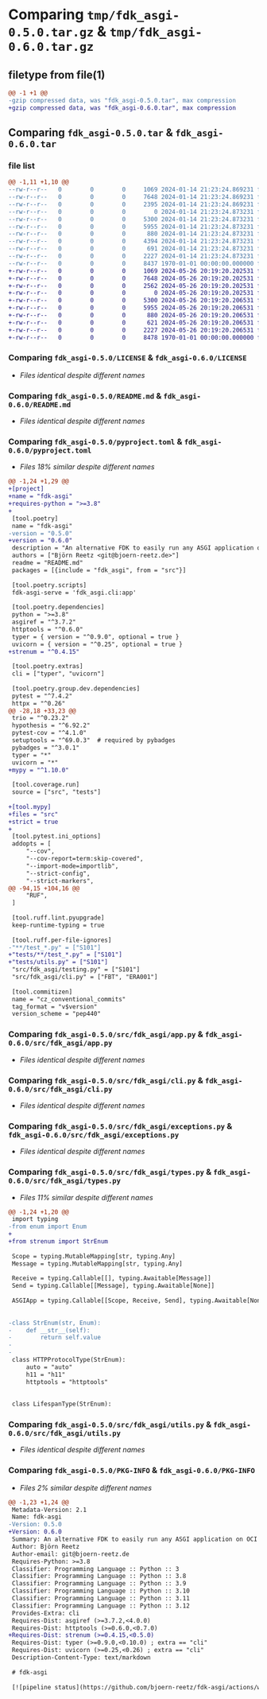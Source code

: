 # Comparing `tmp/fdk_asgi-0.5.0.tar.gz` & `tmp/fdk_asgi-0.6.0.tar.gz`

## filetype from file(1)

```diff
@@ -1 +1 @@
-gzip compressed data, was "fdk_asgi-0.5.0.tar", max compression
+gzip compressed data, was "fdk_asgi-0.6.0.tar", max compression
```

## Comparing `fdk_asgi-0.5.0.tar` & `fdk_asgi-0.6.0.tar`

### file list

```diff
@@ -1,11 +1,10 @@
--rw-r--r--   0        0        0     1069 2024-01-14 21:23:24.869231 fdk_asgi-0.5.0/LICENSE
--rw-r--r--   0        0        0     7648 2024-01-14 21:23:24.869231 fdk_asgi-0.5.0/README.md
--rw-r--r--   0        0        0     2395 2024-01-14 21:23:24.869231 fdk_asgi-0.5.0/pyproject.toml
--rw-r--r--   0        0        0        0 2024-01-14 21:23:24.873231 fdk_asgi-0.5.0/src/fdk_asgi/__init__.py
--rw-r--r--   0        0        0     5300 2024-01-14 21:23:24.873231 fdk_asgi-0.5.0/src/fdk_asgi/app.py
--rw-r--r--   0        0        0     5955 2024-01-14 21:23:24.873231 fdk_asgi-0.5.0/src/fdk_asgi/cli.py
--rw-r--r--   0        0        0      880 2024-01-14 21:23:24.873231 fdk_asgi-0.5.0/src/fdk_asgi/exceptions.py
--rw-r--r--   0        0        0     4394 2024-01-14 21:23:24.873231 fdk_asgi-0.5.0/src/fdk_asgi/testing.py
--rw-r--r--   0        0        0      691 2024-01-14 21:23:24.873231 fdk_asgi-0.5.0/src/fdk_asgi/types.py
--rw-r--r--   0        0        0     2227 2024-01-14 21:23:24.873231 fdk_asgi-0.5.0/src/fdk_asgi/utils.py
--rw-r--r--   0        0        0     8437 1970-01-01 00:00:00.000000 fdk_asgi-0.5.0/PKG-INFO
+-rw-r--r--   0        0        0     1069 2024-05-26 20:19:20.202531 fdk_asgi-0.6.0/LICENSE
+-rw-r--r--   0        0        0     7648 2024-05-26 20:19:20.202531 fdk_asgi-0.6.0/README.md
+-rw-r--r--   0        0        0     2562 2024-05-26 20:19:20.202531 fdk_asgi-0.6.0/pyproject.toml
+-rw-r--r--   0        0        0        0 2024-05-26 20:19:20.202531 fdk_asgi-0.6.0/src/fdk_asgi/__init__.py
+-rw-r--r--   0        0        0     5300 2024-05-26 20:19:20.206531 fdk_asgi-0.6.0/src/fdk_asgi/app.py
+-rw-r--r--   0        0        0     5955 2024-05-26 20:19:20.206531 fdk_asgi-0.6.0/src/fdk_asgi/cli.py
+-rw-r--r--   0        0        0      880 2024-05-26 20:19:20.206531 fdk_asgi-0.6.0/src/fdk_asgi/exceptions.py
+-rw-r--r--   0        0        0      621 2024-05-26 20:19:20.206531 fdk_asgi-0.6.0/src/fdk_asgi/types.py
+-rw-r--r--   0        0        0     2227 2024-05-26 20:19:20.206531 fdk_asgi-0.6.0/src/fdk_asgi/utils.py
+-rw-r--r--   0        0        0     8478 1970-01-01 00:00:00.000000 fdk_asgi-0.6.0/PKG-INFO
```

### Comparing `fdk_asgi-0.5.0/LICENSE` & `fdk_asgi-0.6.0/LICENSE`

 * *Files identical despite different names*

### Comparing `fdk_asgi-0.5.0/README.md` & `fdk_asgi-0.6.0/README.md`

 * *Files identical despite different names*

### Comparing `fdk_asgi-0.5.0/pyproject.toml` & `fdk_asgi-0.6.0/pyproject.toml`

 * *Files 18% similar despite different names*

```diff
@@ -1,24 +1,29 @@
+[project]
+name = "fdk-asgi"
+requires-python = ">=3.8"
+
 [tool.poetry]
 name = "fdk-asgi"
-version = "0.5.0"
+version = "0.6.0"
 description = "An alternative FDK to easily run any ASGI application on OCI Functions behind an API Gateway."
 authors = ["Björn Reetz <git@bjoern-reetz.de>"]
 readme = "README.md"
 packages = [{include = "fdk_asgi", from = "src"}]
 
 [tool.poetry.scripts]
 fdk-asgi-serve = 'fdk_asgi.cli:app'
 
 [tool.poetry.dependencies]
 python = ">=3.8"
 asgiref = "^3.7.2"
 httptools = "^0.6.0"
 typer = { version = "^0.9.0", optional = true }
 uvicorn = { version = "^0.25", optional = true }
+strenum = "^0.4.15"
 
 [tool.poetry.extras]
 cli = ["typer", "uvicorn"]
 
 [tool.poetry.group.dev.dependencies]
 pytest = "^7.4.2"
 httpx = "^0.26"
@@ -28,18 +33,23 @@
 trio = "^0.23.2"
 hypothesis = "^6.92.2"
 pytest-cov = "^4.1.0"
 setuptools = "^69.0.3"  # required by pybadges
 pybadges = "^3.0.1"
 typer = "*"
 uvicorn = "*"
+mypy = "^1.10.0"
 
 [tool.coverage.run]
 source = ["src", "tests"]
 
+[tool.mypy]
+files = "src"
+strict = true
+
 [tool.pytest.ini_options]
 addopts = [
     "--cov",
     "--cov-report=term:skip-covered",
     "--import-mode=importlib",
     "--strict-config",
     "--strict-markers",
@@ -94,15 +104,16 @@
     "RUF",
 ]
 
 [tool.ruff.lint.pyupgrade]
 keep-runtime-typing = true
 
 [tool.ruff.per-file-ignores]
-"**/test_*.py" = ["S101"]
+"tests/**/test_*.py" = ["S101"]
+"tests/utils.py" = ["S101"]
 "src/fdk_asgi/testing.py" = ["S101"]
 "src/fdk_asgi/cli.py" = ["FBT", "ERA001"]
 
 [tool.commitizen]
 name = "cz_conventional_commits"
 tag_format = "v$version"
 version_scheme = "pep440"
```

### Comparing `fdk_asgi-0.5.0/src/fdk_asgi/app.py` & `fdk_asgi-0.6.0/src/fdk_asgi/app.py`

 * *Files identical despite different names*

### Comparing `fdk_asgi-0.5.0/src/fdk_asgi/cli.py` & `fdk_asgi-0.6.0/src/fdk_asgi/cli.py`

 * *Files identical despite different names*

### Comparing `fdk_asgi-0.5.0/src/fdk_asgi/exceptions.py` & `fdk_asgi-0.6.0/src/fdk_asgi/exceptions.py`

 * *Files identical despite different names*

### Comparing `fdk_asgi-0.5.0/src/fdk_asgi/types.py` & `fdk_asgi-0.6.0/src/fdk_asgi/types.py`

 * *Files 11% similar despite different names*

```diff
@@ -1,24 +1,20 @@
 import typing
-from enum import Enum
+
+from strenum import StrEnum
 
 Scope = typing.MutableMapping[str, typing.Any]
 Message = typing.MutableMapping[str, typing.Any]
 
 Receive = typing.Callable[[], typing.Awaitable[Message]]
 Send = typing.Callable[[Message], typing.Awaitable[None]]
 
 ASGIApp = typing.Callable[[Scope, Receive, Send], typing.Awaitable[None]]
 
 
-class StrEnum(str, Enum):
-    def __str__(self):
-        return self.value
-
-
 class HTTPProtocolType(StrEnum):
     auto = "auto"
     h11 = "h11"
     httptools = "httptools"
 
 
 class LifespanType(StrEnum):
```

### Comparing `fdk_asgi-0.5.0/src/fdk_asgi/utils.py` & `fdk_asgi-0.6.0/src/fdk_asgi/utils.py`

 * *Files identical despite different names*

### Comparing `fdk_asgi-0.5.0/PKG-INFO` & `fdk_asgi-0.6.0/PKG-INFO`

 * *Files 2% similar despite different names*

```diff
@@ -1,23 +1,24 @@
 Metadata-Version: 2.1
 Name: fdk-asgi
-Version: 0.5.0
+Version: 0.6.0
 Summary: An alternative FDK to easily run any ASGI application on OCI Functions behind an API Gateway.
 Author: Björn Reetz
 Author-email: git@bjoern-reetz.de
 Requires-Python: >=3.8
 Classifier: Programming Language :: Python :: 3
 Classifier: Programming Language :: Python :: 3.8
 Classifier: Programming Language :: Python :: 3.9
 Classifier: Programming Language :: Python :: 3.10
 Classifier: Programming Language :: Python :: 3.11
 Classifier: Programming Language :: Python :: 3.12
 Provides-Extra: cli
 Requires-Dist: asgiref (>=3.7.2,<4.0.0)
 Requires-Dist: httptools (>=0.6.0,<0.7.0)
+Requires-Dist: strenum (>=0.4.15,<0.5.0)
 Requires-Dist: typer (>=0.9.0,<0.10.0) ; extra == "cli"
 Requires-Dist: uvicorn (>=0.25,<0.26) ; extra == "cli"
 Description-Content-Type: text/markdown
 
 # fdk-asgi
 
 [![pipeline status](https://github.com/bjoern-reetz/fdk-asgi/actions/workflows/publish.yml/badge.svg?main)](https://github.com/bjoern-reetz/fdk-asgi/actions/workflows/publish.yml)
```

